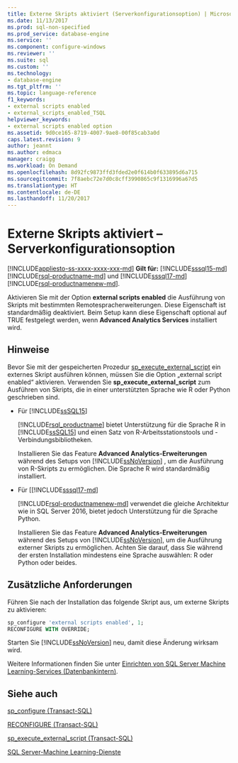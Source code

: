 ```yaml
---
title: Externe Skripts aktiviert (Serverkonfigurationsoption) | Microsoft-Dokumentation
ms.date: 11/13/2017
ms.prod: sql-non-specified
ms.prod_service: database-engine
ms.service: ''
ms.component: configure-windows
ms.reviewer: ''
ms.suite: sql
ms.custom: ''
ms.technology:
- database-engine
ms.tgt_pltfrm: ''
ms.topic: language-reference
f1_keywords:
- external scripts enabled
- external_scripts_enabled_TSQL
helpviewer_keywords:
- external scripts enabled option
ms.assetid: 9d0ce165-8719-4007-9ae8-00f85cab3a0d
caps.latest.revision: 9
author: jeannt
ms.author: edmaca
manager: craigg
ms.workload: On Demand
ms.openlocfilehash: 8d92fc9873ffd3fded2e0f614b0f633895d6a715
ms.sourcegitcommit: 7f8aebc72e7d0c8cff3990865c9f1316996a67d5
ms.translationtype: HT
ms.contentlocale: de-DE
ms.lasthandoff: 11/20/2017
---
```

# <a name="external-scripts-enabled-server-configuration-option"></a>Externe Skripts aktiviert – Serverkonfigurationsoption
[!INCLUDE[appliesto-ss-xxxx-xxxx-xxx-md](../../includes/appliesto-ss-xxxx-xxxx-xxx-md.md)]
**Gilt für:** [!INCLUDE[sssql15-md](../../includes/sssql15-md.md)] [!INCLUDE[rsql-productname-md](../../includes/rsql-productname-md.md)] und [!INCLUDE[sssql17-md](../../includes/sssql17-md.md)] [!INCLUDE[rsql-productnamenew-md](../../includes/rsql-productnamenew-md.md)].

Aktivieren Sie mit der Option **external scripts enabled** die Ausführung von Skripts mit bestimmten Remotespracherweiterungen. Diese Eigenschaft ist standardmäßig deaktiviert. Beim Setup kann diese Eigenschaft optional auf TRUE festgelegt werden, wenn **Advanced Analytics Services** installiert wird.

## <a name="remarks"></a>Hinweise

Bevor Sie mit der gespeicherten Prozedur [sp_execute_external_script](../../relational-databases/system-stored-procedures/sp-execute-external-script-transact-sql.md) ein externes Skript ausführen können, müssen Sie die Option „external script enabled“ aktivieren. Verwenden Sie **sp_execute_external_script** zum Ausführen von Skripts, die in einer unterstützten Sprache wie R oder Python geschrieben sind. 

+ Für [!INCLUDE[ssSQL15](../../includes/sssql15-md.md)]

    [!INCLUDE[rsql_productname](../../includes/rsql-productname-md.md)] bietet Unterstützung für die Sprache R in [!INCLUDE[ssSQL15](../../includes/sssql15-md.md)] und einen Satz von R-Arbeitsstationstools und -Verbindungsbibliotheken.

    Installieren Sie das Feature **Advanced Analytics-Erweiterungen** während des Setups von [!INCLUDE[ssNoVersion](../../includes/ssnoversion-md.md)] , um die Ausführung von R-Skripts zu ermöglichen. Die Sprache R wird standardmäßig installiert.

+ Für [[!INCLUDE[sssql17-md](../../includes/sssql17-md.md)]

    [!INCLUDE[rsql-productnamenew-md](../../includes/rsql-productnamenew-md.md)] verwendet die gleiche Architektur wie in SQL Server 2016, bietet jedoch Unterstützung für die Sprache Python.

    Installieren Sie das Feature **Advanced Analytics-Erweiterungen** während des Setups von [!INCLUDE[ssNoVersion](../../includes/ssnoversion-md.md)], um die Ausführung externer Skripts zu ermöglichen. Achten Sie darauf, dass Sie während der ersten Installation mindestens eine Sprache auswählen: R oder Python oder beides. 

## <a name="additional-requirements"></a>Zusätzliche Anforderungen

Führen Sie nach der Installation das folgende Skript aus, um externe Skripts zu aktivieren:

```sql
sp_configure 'external scripts enabled', 1;
RECONFIGURE WITH OVERRIDE;  
```

Starten Sie [!INCLUDE[ssNoVersion](../../includes/ssnoversion-md.md)] neu, damit diese Änderung wirksam wird.

Weitere Informationen finden Sie unter [Einrichten von SQL Server Machine Learning-Services (Datenbankintern)](/../../advanced-analytics/r/set-up-sql-server-r-services-in-database.md).

## <a name="see-also"></a>Siehe auch

[sp_configure &#40;Transact-SQL&#41;](../../relational-databases/system-stored-procedures/sp-configure-transact-sql.md)

[RECONFIGURE &#40;Transact-SQL&#41;](../../t-sql/language-elements/reconfigure-transact-sql.md)

[sp_execute_external_script &#40;Transact-SQL&#41;](../../relational-databases/system-stored-procedures/sp-execute-external-script-transact-sql.md)

[SQL Server-Machine Learning-Dienste](../../advanced-analytics/r/sql-server-r-services.md)
